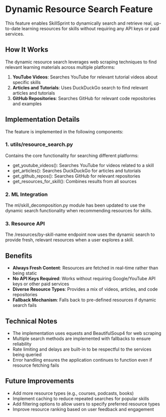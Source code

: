 # Dynamic Resource Search Feature

This feature enables SkillSprint to dynamically search and retrieve real, up-to-date learning resources for skills without requiring any API keys or paid services.

## How It Works

The dynamic resource search leverages web scraping techniques to find relevant learning materials across multiple platforms:

1. **YouTube Videos**: Searches YouTube for relevant tutorial videos about specific skills
2. **Articles and Tutorials**: Uses DuckDuckGo search to find relevant articles and tutorials
3. **GitHub Repositories**: Searches GitHub for relevant code repositories and examples

## Implementation Details

The feature is implemented in the following components:

### 1. utils/resource_search.py

Contains the core functionality for searching different platforms:

- get_youtube_videos(): Searches YouTube for videos related to a skill
- get_articles(): Searches DuckDuckGo for articles and tutorials
- get_github_repos(): Searches GitHub for relevant repositories
- get_resources_for_skill(): Combines results from all sources

### 2. ML Integration

The ml/skill_decomposition.py module has been updated to use the dynamic search functionality when recommending resources for skills.

### 3. Resource API

The /resources/by-skill-name endpoint now uses the dynamic search to provide fresh, relevant resources when a user explores a skill.

## Benefits

- **Always Fresh Content**: Resources are fetched in real-time rather than being static
- **No API Keys Required**: Works without requiring Google/YouTube API keys or other paid services
- **Diverse Resource Types**: Provides a mix of videos, articles, and code repositories
- **Fallback Mechanism**: Falls back to pre-defined resources if dynamic search fails

## Technical Notes

- The implementation uses equests and BeautifulSoup4 for web scraping
- Multiple search methods are implemented with fallbacks to ensure reliability
- Rate limiting and delays are built-in to be respectful to the services being queried
- Error handling ensures the application continues to function even if resource fetching fails

## Future Improvements

- Add more resource types (e.g., courses, podcasts, books)
- Implement caching to reduce repeated searches for popular skills
- Add filtering options to allow users to specify preferred resource types
- Improve resource ranking based on user feedback and engagement
